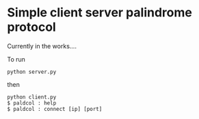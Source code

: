 # Simple client server palindrome protocol 

Currently in the works....

To run

    python server.py
    
then

    python client.py
    $ paldcol : help
    $ paldcol : connect [ip] [port]
    
